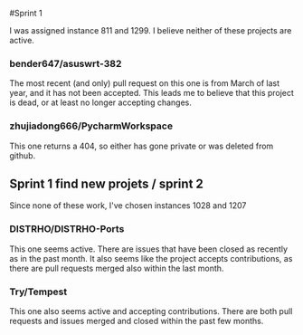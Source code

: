 #Sprint 1

I was assigned instance 811 and 1299. I believe neither of these projects are active.

### bender647/asuswrt-382

The most recent (and only) pull request on this one is from March of last year, and it has not been accepted. This leads me to believe that this project is dead, or at least no longer accepting changes.

### zhujiadong666/PycharmWorkspace

This one returns a 404, so either has gone private or was deleted from github.

## Sprint 1 find new projets / sprint 2

Since none of these work, I've chosen instances 1028 and 1207

### DISTRHO/DISTRHO-Ports

This one seems active. There are issues that have been closed as recently as in the past month. It also seems like the project accepts contributions, as there are pull requests merged also within the last month.

### Try/Tempest

This one also seems active and accepting contributions. There are both pull requests and issues merged and closed within the past few months.
